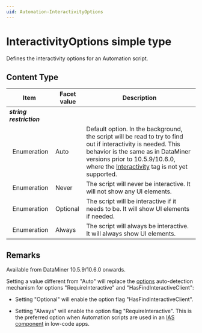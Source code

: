 ```yaml
---
uid: Automation-InteractivityOptions
---
```


# InteractivityOptions simple type

Defines the interactivity options for an Automation script.

## Content Type

|Item|Facet value|Description|
|--- |--- |--- |
|***string restriction***|||
|&nbsp;&nbsp;Enumeration|Auto|Default option. In the background, the script will be read to try to find out if interactivity is needed. This behavior is the same as in DataMiner versions prior to 10.5.9/10.6.0, where the [Interactivity](xref:DMSScript.Interactivity) tag is not yet supported. |
|&nbsp;&nbsp;Enumeration|Never|The script will never be interactive. It will not show any UI elements.|
|&nbsp;&nbsp;Enumeration|Optional|The script will be interactive if it needs to be. It will show UI elements if needed.|
|&nbsp;&nbsp;Enumeration|Always|The script will always be interactive. It will always show UI elements.|

## Remarks

Available from DataMiner 10.5.9/10.6.0 onwards.<!-- RN 42954 -->

Setting a value different from "Auto" will replace the [options](xref:DMSScript-options) auto-detection mechanism for options "RequireInteractive" and "HasFindInteractiveClient":

- Setting "Optional" will enable the option flag "HasFindInteractiveClient".

- Setting "Always" will enable the option flag "RequireInteractive". This is the preferred option when Automation scripts are used in an [IAS component](xref:InteractiveAutomationScript) in low-code apps.
